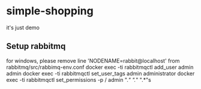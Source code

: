 # simple-shopping
it's just demo


## Setup rabbitmq
for windows, please remove line 'NODENAME=rabbit@localhost' from rabbitmq/src/rabbimq-env.conf
docker exec -ti <container-id> rabbitmqctl add_user admin admin
docker exec -ti <container-id> rabbitmqctl set_user_tags admin administrator
docker exec -ti <container-id> rabbitmqctl set_permissions -p / admin ".*" ".*" ".*"s
